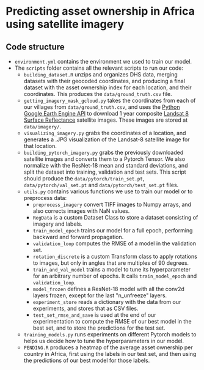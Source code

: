 # Predicting asset ownership in Africa using satellite imagery



## Code structure
* `environment.yml` contains the environment we used to train our model.
* The `scripts` folder contains all the relevant scripts to run our code:
  * `building_dataset.R` unzips and organizes DHS data, merging datasets with their geocoded coordinates, and producing a final dataset with the asset ownership index for each location, and their coordinates. This produces the `data/ground_truth.csv` file.
  * `getting_imagery_mask_gcloud.py` takes the coordinates from each of our villages from `data/ground_truth.csv`, and uses the [Python Google Earth Engine API](https://github.com/google/earthengine-api) to download 1 year composite [Landsat 8 Surface Reflectance](https://developers.google.com/earth-engine/datasets/catalog/LANDSAT_LC08_C01_T1_SR) satellite images. These images are stored at `data/imagery/`.
  * `visualizing_imagery.py` grabs the coordinates of a location, and generates a .JPG visualization of the Landsat-8 satellite image for that location.
  * `building_pytorch_imagery.py` grabs the previously downloaded satellite images and converts them to a Pytorch Tensor. We also normalize with the ResNet-18 mean and standard deviations, and split the dataset into training, validation and test sets. This script should produce the `data/pytorch/train_set.pt`, `data/pytorch/val_set.pt` and `data/pytorch/test_set.pt` files.
  * `utils.py` contains various functions we use to train our model or to preprocess data:
    * `preprocess_imagery` convert TIFF images to Numpy arrays, and also corrects images with NaN values.
    * `RegData` is a custom Dataset Class to store a dataset consisting of imagery and labels.
    * `train_model_epoch` trains our model for a full epoch, performing backward and forward propagation.
    * `validation_loop` computes the RMSE of a model in the validation set.
    * `rotation_discrete` is a custom Transform class to apply rotations to images, but only in angles that are multiples of 90 degrees.
    * `train_and_val_model` trains a model to tune its hyperparameter for an arbitrary number of epochs. It calls `train_model_epoch` and `validation_loop`.
    * `model_frozen` defines a ResNet-18 model with all the conv2d layers frozen, except for the last "n_unfreeze" layers.
    * `experiment_store` reads a dictionary with the data from our experiments, and stores that as CSV files.
    * `test_set_rmse_and_save` is used at the end of our experimentation to compute the RMSE of our best model in the best set, and to store the predictions for the test set.
  * `training_models.py` runs experiments on different Pytorch models to helps us decide how to tune the hyperparameters in our model.
  * `PENDING.R` produces a heatmap of the average asset ownership per country in Africa, first using the labels in our test set, and then using the predictions of our best model for those labels.
